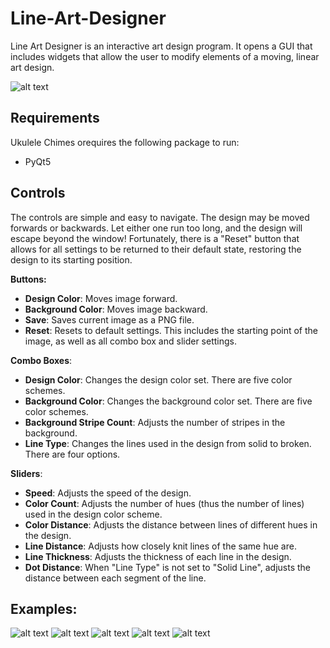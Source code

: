 # Line-Art-Designer
Line Art Designer is an interactive art design program. It opens a GUI that includes widgets that allow the user to modify elements of a moving, linear art design.

![alt text](https://github.com/jack-lincoln/Line-Art-Designer/blob/main/Samples-Images/Line-Art-Designer-GUI-Screenshot.jpg)

## Requirements
Ukulele Chimes orequires the following package to run:<br />
* PyQt5<br />

## Controls

The controls are simple and easy to navigate. The design may be moved forwards or backwards. Let either one run too long, and the design will escape beyond the window! Fortunately, there is a "Reset" button that allows for all settings to be returned to their default state, restoring the design to its starting position. 

<b>Buttons:</b>
* **Design Color**: Moves image forward.<br />
* **Background Color**: Moves image backward.<br />
* **Save**: Saves current image as a PNG file.<br />
* **Reset**: Resets to default settings. This includes the starting point of the image, as well as all combo box and slider settings.<br />

<b>Combo Boxes</b>:
* **Design Color**: Changes the design color set. There are five color schemes.<br />
* **Background Color**: Changes the background color set. There are five color schemes.<br />
* **Background Stripe Count**: Adjusts the number of stripes in the background.<br />
* **Line Type**: Changes the lines used in the design from solid to broken. There are four options.<br />

<b>Sliders</b>:
* **Speed**: Adjusts the speed of the design.<br />
* **Color Count**: Adjusts the number of hues (thus the number of lines) used in the design color scheme.<br />
* **Color Distance**: Adjusts the distance between lines of different hues in the design.<br />
* **Line Distance**: Adjusts how closely knit lines of the same hue are.<br />
* **Line Thickness**: Adjusts the thickness of each line in the design.<br />
* **Dot Distance**: When "Line Type" is not set to "Solid Line", adjusts the distance between each segment of the line.<br />

## Examples:

![alt text](https://github.com/jack-lincoln/Line-Art-Designer/blob/main/Samples-Images/Line-Art-Designer-Sample-01.png)
![alt text](https://github.com/jack-lincoln/Line-Art-Designer/blob/main/Samples-Images/Line-Art-Designer-Sample-02.png)
![alt text](https://github.com/jack-lincoln/Line-Art-Designer/blob/main/Samples-Images/Line-Art-Designer-Sample-03.png)
![alt text](https://github.com/jack-lincoln/Line-Art-Designer/blob/main/Samples-Images/Line-Art-Designer-Sample-04.png)
![alt text](https://github.com/jack-lincoln/Line-Art-Designer/blob/main/Samples-Images/Line-Art-Designer-Sample-05.png)
